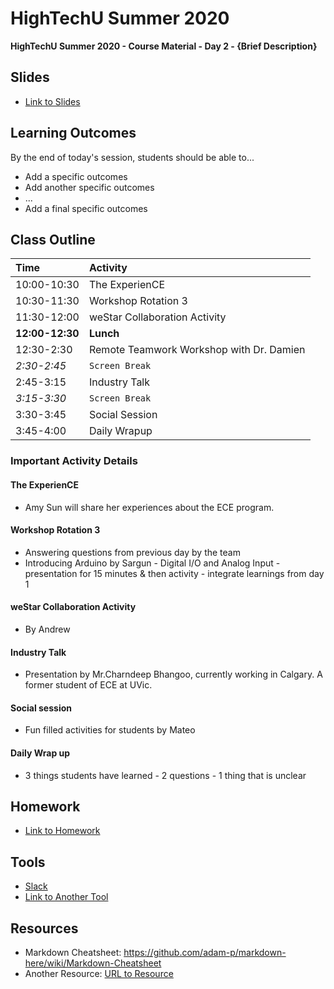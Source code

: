 # HighTechU Summer 2020

**HighTechU Summer 2020 - Course Material - Day 2 - {Brief Description}**

## Slides

* [Link to Slides](Link)

## Learning Outcomes
By the end of today's session, students should be able to...
* Add a specific outcomes
* Add another specific outcomes
* ...
* Add a final specific outcomes

## Class Outline

|Time|Activity|
|:---|:---|
|10:00-10:30| The ExperienCE|
|10:30-11:30| Workshop Rotation 3| 
|11:30-12:00| weStar Collaboration Activity|
|**12:00-12:30**|**Lunch**|
|12:30-2:30| Remote Teamwork Workshop with Dr. Damien|
|*2:30-2:45*|`Screen Break`|
|2:45-3:15| Industry Talk|
|*3:15-3:30*|`Screen Break`|
|3:30-3:45|Social Session|
|3:45-4:00|Daily Wrapup|

### Important Activity Details

#### The ExperienCE
* Amy Sun will share her experiences about the ECE program.

#### Workshop Rotation 3
* Answering questions from previous day by the team
* Introducing Arduino by Sargun - Digital I/O and Analog Input - presentation for 15 minutes & then activity - integrate learnings from day 1

#### weStar Collaboration Activity
* By Andrew

#### Industry Talk
* Presentation by Mr.Charndeep Bhangoo, currently working in Calgary. A former student of ECE at UVic.

#### Social session 
* Fun filled activities for students by Mateo

#### Daily Wrap up
* 3 things students have learned - 2 questions - 1 thing that is unclear

## Homework

* [Link to Homework](Link)

## Tools

* [Slack](https://slack.com/)
* [Link to Another Tool](Link)

## Resources

* Markdown Cheatsheet: https://github.com/adam-p/markdown-here/wiki/Markdown-Cheatsheet
* Another Resource: [URL to Resource](link)
